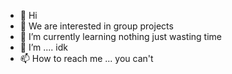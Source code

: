 - 👋 Hi
- 👀 We are interested in group projects
- 🌱 I’m currently learning nothing just wasting time
- 💞️ I’m .... idk
- 📫 How to reach me ... you can't

<!---
namokaul/namokaul is a ✨ special ✨ repository because its `README.md` (this file) appears on your GitHub profile.
You can click the Preview link to take a look at your changes.
--->

